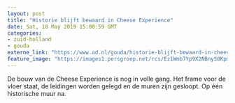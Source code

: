 ```yaml
---
layout: post
title: "Historie blijft bewaard in Cheese Experience"
date: Sat, 18 May 2019 15:00:59 GMT
categories: 
- zuid-holland 
- gouda 
externe_link: "https://www.ad.nl/gouda/historie-blijft-bewaard-in-cheese-experience~a550980c/"
feature_image: "https://images1.persgroep.net/rcs/Ez1Wmb7Yp9X2NBnyS0KpmYjFkrY/diocontent/148597384/_fitwidth/400/?appId=21791a8992982cd8da851550a453bd7f&quality=0.7"
---
```


De bouw van de Cheese Experience is nog in volle gang. Het frame voor de vloer staat, de leidingen worden gelegd en de muren zijn gesloopt. Op één historische muur na.
